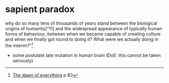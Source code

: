 # sapient paradox

why do so many tens of thousands of years stand between the biological origins of humanity[^11] and the widespread appearance of typically human forms of behaviour; between when we became capable of creating culture and when we finally got round to doing it? What were we actually doing in the interim?”[^12]

- some postulate late mutation in human brain (DoE: this cannot be taken seriously)

[^12]: [The dawn of everything](dawn_of_everything_graeber_wengrow.md) p 83